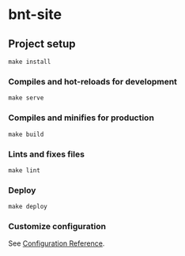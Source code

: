 # bnt-site

## Project setup
```
make install
```

### Compiles and hot-reloads for development
```
make serve
```

### Compiles and minifies for production
```
make build
```

### Lints and fixes files
```
make lint
```

### Deploy
```
make deploy
```

### Customize configuration
See [Configuration Reference](https://cli.vuejs.org/config/).
